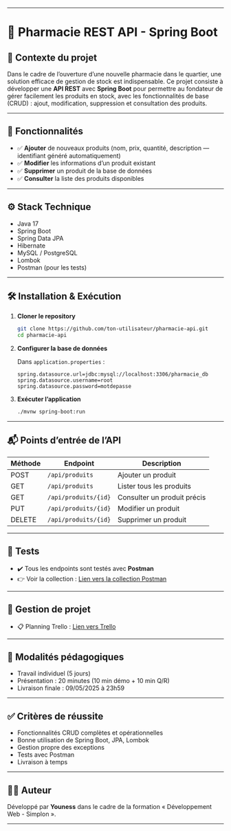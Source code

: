 
---

# 💊 Pharmacie REST API - Spring Boot

## 📌 Contexte du projet

Dans le cadre de l’ouverture d’une nouvelle pharmacie dans le quartier, une solution efficace de gestion de stock est indispensable. Ce projet consiste à développer une **API REST** avec **Spring Boot** pour permettre au fondateur de gérer facilement les produits en stock, avec les fonctionnalités de base (CRUD) : ajout, modification, suppression et consultation des produits.

---

## 🧾 Fonctionnalités

* ✅ **Ajouter** de nouveaux produits (nom, prix, quantité, description — identifiant généré automatiquement)
* ✅ **Modifier** les informations d’un produit existant
* ✅ **Supprimer** un produit de la base de données
* ✅ **Consulter** la liste des produits disponibles

---

## ⚙️ Stack Technique

* Java 17
* Spring Boot
* Spring Data JPA
* Hibernate
* MySQL / PostgreSQL
* Lombok
* Postman (pour les tests)

---

## 🛠️ Installation & Exécution

1. **Cloner le repository**

   ```bash
   git clone https://github.com/ton-utilisateur/pharmacie-api.git
   cd pharmacie-api
   ```

2. **Configurer la base de données**

   Dans `application.properties` :

   ```properties
   spring.datasource.url=jdbc:mysql://localhost:3306/pharmacie_db
   spring.datasource.username=root
   spring.datasource.password=motdepasse
   ```

3. **Exécuter l’application**

   ```bash
   ./mvnw spring-boot:run
   ```

---

## 📬 Points d’entrée de l’API

| Méthode | Endpoint             | Description                 |
| ------- | -------------------- | --------------------------- |
| POST    | `/api/produits`      | Ajouter un produit          |
| GET     | `/api/produits`      | Lister tous les produits    |
| GET     | `/api/produits/{id}` | Consulter un produit précis |
| PUT     | `/api/produits/{id}` | Modifier un produit         |
| DELETE  | `/api/produits/{id}` | Supprimer un produit        |

---

## 🧪 Tests

* ✔️ Tous les endpoints sont testés avec **Postman**
* 👉 Voir la collection : [Lien vers la collection Postman](https://www.postman.com/...)

---

## 📅 Gestion de projet

* 📋 Planning Trello : [Lien vers Trello](https://trello.com/...)

---

## 🧠 Modalités pédagogiques

* Travail individuel (5 jours)
* Présentation : 20 minutes (10 min démo + 10 min Q/R)
* Livraison finale : 09/05/2025 à 23h59

---

## ✅ Critères de réussite

* Fonctionnalités CRUD complètes et opérationnelles
* Bonne utilisation de Spring Boot, JPA, Lombok
* Gestion propre des exceptions
* Tests avec Postman
* Livraison à temps

---

## 🙋‍♂️ Auteur

Développé par **Youness** dans le cadre de la formation « Développement Web - Simplon ».

---

